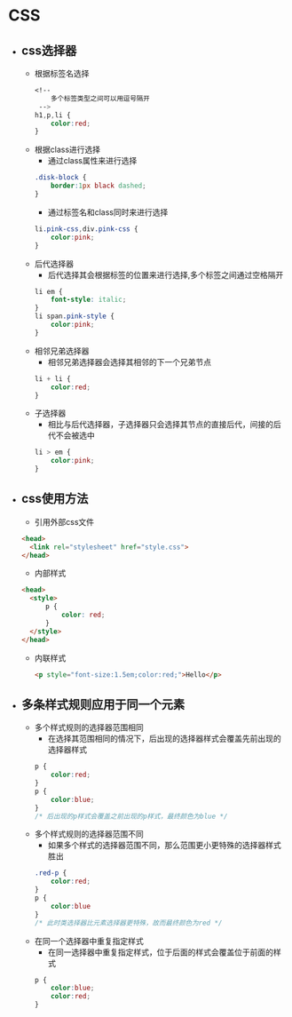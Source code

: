 # CSS
- ## css选择器
  - 根据标签名选择
    ```css
    <!-- 
        多个标签类型之间可以用逗号隔开
     -->
    h1,p,li {
        color:red;
    }  
    ```
  - 根据class进行选择
    - 通过class属性来进行选择
    ```css
    .disk-block {
        border:1px black dashed;
    }   
    ```
    - 通过标签名和class同时来进行选择
    ```css
    li.pink-css,div.pink-css {
        color:pink;
    }
    ```
  - 后代选择器
    - 后代选择其会根据标签的位置来进行选择,多个标签之间通过空格隔开
    ```css
    li em {
        font-style: italic;
    }
    li span.pink-style {
        color:pink;
    }
    ```
  - 相邻兄弟选择器
    - 相邻兄弟选择器会选择其相邻的下一个兄弟节点
    ```css
    li + li {
        color:red;
    }
    ```
  - 子选择器
    - 相比与后代选择器，子选择器只会选择其节点的直接后代，间接的后代不会被选中
    ```css
    li > em {
        color:pink;
    }
    ```
- ## css使用方法
  - 引用外部css文件
  ```html
  <head>
    <link rel="stylesheet" href="style.css">
  </head>
  ```
  - 内部样式
  ```html
  <head>
    <style>
        p {
            color: red;
        }
    </style>
  </head>
  ```
  - 内联样式
    ```html
    <p style="font-size:1.5em;color:red;">Hello</p>
    ```
- ## 多条样式规则应用于同一个元素
  - 多个样式规则的选择器范围相同
    - 在选择其范围相同的情况下，后出现的选择器样式会覆盖先前出现的选择器样式
    ```css
    p {
        color:red;
    }
    p {
        color:blue;
    }
    /* 后出现的p样式会覆盖之前出现的p样式，最终颜色为blue */
    ```
  - 多个样式规则的选择器范围不同
    - 如果多个样式的选择器范围不同，那么范围更小更特殊的选择器样式胜出
    ```css
    .red-p {
        color:red;
    }
    p {
        color:blue
    }
    /* 此时类选择器比元素选择器更特殊，故而最终颜色为red */
    ```
  - 在同一个选择器中重复指定样式
    - 在同一选择器中重复指定样式，位于后面的样式会覆盖位于前面的样式
    ```css
    p {
        color:blue;
        color:red;
    }
    ```


